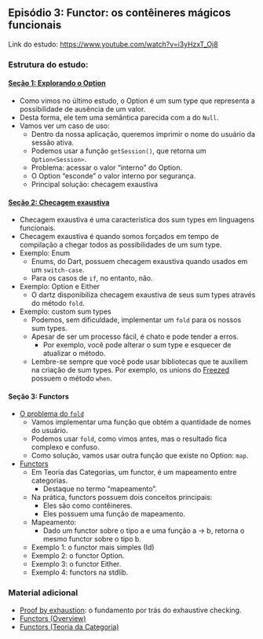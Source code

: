 ## Episódio 3: Functor: os contêineres mágicos funcionais

Link do estudo: https://www.youtube.com/watch?v=i3yHzxT_Oj8

### Estrutura do estudo:

#### [Seção 1: Explorando o Option](samples/1_exploring_the_option_type.dart)
* Como vimos no último estudo, o Option é um sum type que representa a possibilidade de ausência de um valor.
* Desta forma, ele tem uma semântica parecida com a do `Null`.
* Vamos ver um caso de uso:
    * Dentro da nossa aplicação, queremos imprimir o nome do usuário da sessão ativa.
    * Podemos usar a função `getSession()`, que retorna um `Option<Session>`.
    * Problema: acessar o valor “interno” do Option.
    * O Option “esconde” o valor interno por segurança.
    * Principal solução: checagem exaustiva

#### [Seção 2: Checagem exaustiva](samples/2_exhaustive_checking.dart)
* Checagem exaustiva é uma característica dos sum types em linguagens funcionais.
* Checagem exaustiva é quando somos forçados em tempo de compilação a chegar todos as possibilidades de um sum type.
* Exemplo: Enum
    * Enums, do Dart, possuem checagem exaustiva quando usados em um `switch-case`.
    * Para os casos de `if`, no entanto, não.
* Exemplo: Option e Either
    * O dartz disponibiliza checagem exaustiva de seus sum types através do método `fold`.
* Exemplo: custom sum types
    * Podemos, sem dificuldade, implementar um `fold` para os nossos sum types.
    * Apesar de ser um processo fácil, é chato e pode tender a erros.
        * Por exemplo, você pode alterar o sum type e esquecer de atualizar o método.
    * Lembre-se sempre que você pode usar bibliotecas que te auxiliem na criação de sum types. Por exemplo, os unions do [Freezed](https://pub.dev/packages/freezed) possuem o método `when`.

#### Seção 3: Functors
* [O problema do `fold`](samples/3.1_the_fold_problem.dart)
    * Vamos implementar uma função que obtém a quantidade de nomes do usuário.
    * Podemos usar `fold`, como vimos antes, mas o resultado fica complexo e confuso.
    * Como solução, vamos usar outra função que existe no Option: `map`.
* [Functors](samples/3.2_functor_definition.dart)
    * Em Teoria das Categorias, um functor, é um mapeamento entre categorias.
        * Destaque no termo “mapeamento”.
    * Na prática, functors possuem dois conceitos principais:
        * Eles são como contêineres.
        * Eles possuem uma função de mapeamento.
    * Mapeamento:
        * Dado um functor sobre o tipo a e uma função a → b, retorna o mesmo functor sobre o tipo b.
    * Exemplo 1: o functor mais simples (Id)
    * Exemplo 2: o functor Option.
    * Exemplo 3: o functor Either.
    * Exemplo 4: functors na stdlib.

### Material adicional

* [Proof by exhaustion](https://en.wikipedia.org/wiki/Proof_by_exhaustion): o fundamento por trás do exhaustive checking.
* [Functors (Overview)](https://en.wikipedia.org/wiki/Functor_(functional_programming))
* [Functors (Teoria da Categoria)](https://bartoszmilewski.com/2015/01/20/functors/)
